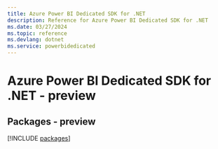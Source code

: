 ```yaml
---
title: Azure Power BI Dedicated SDK for .NET
description: Reference for Azure Power BI Dedicated SDK for .NET
ms.date: 03/27/2024
ms.topic: reference
ms.devlang: dotnet
ms.service: powerbidedicated
---
```

# Azure Power BI Dedicated SDK for .NET - preview
## Packages - preview
[!INCLUDE [packages](power-bi-dedicated-index.md)]